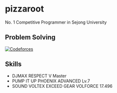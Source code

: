 # pizzaroot

No. 1 Competitive Programmer in Sejong University


## Problem Solving
[![Codeforces](https://cf.leed.at?id=pizzaroot)](https://codeforces.com/profile/pizzaroot)



## Skills
- DJMAX RESPECT V Master
- PUMP IT UP PHOENIX ADVANCED Lv.7
- SOUND VOLTEX EXCEED GEAR VOLFORCE 17.496
